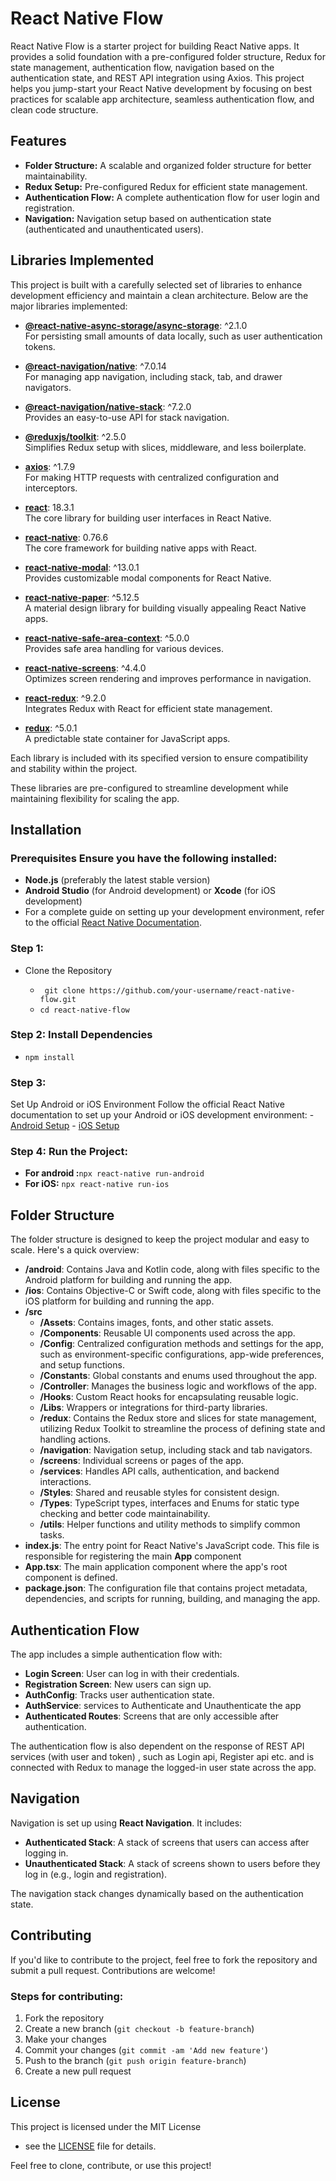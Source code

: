 # React Native Flow

React Native Flow is a starter project for building React Native apps. It provides a solid foundation with a pre-configured folder structure, Redux for state management, authentication flow, navigation based on the authentication state, and REST API integration using Axios. This project helps you jump-start your React Native development by focusing on best practices for scalable app architecture, seamless authentication flow, and clean code structure.
## Features 
- **Folder Structure:** A scalable and organized folder structure for better maintainability. 
- **Redux Setup:** Pre-configured Redux for efficient state management. 
- **Authentication Flow:** A complete authentication flow for user login and registration.
- **Navigation:** Navigation setup based on authentication state (authenticated and unauthenticated users).
 
## Libraries Implemented

This project is built with a carefully selected set of libraries to enhance development efficiency and maintain a clean architecture. Below are the major libraries implemented:

- **[@react-native-async-storage/async-storage](https://react-native-async-storage.github.io/async-storage/)**: ^2.1.0  
  For persisting small amounts of data locally, such as user authentication tokens.

- **[@react-navigation/native](https://reactnavigation.org/)**: ^7.0.14  
  For managing app navigation, including stack, tab, and drawer navigators.

- **[@react-navigation/native-stack](https://reactnavigation.org/docs/native-stack-navigator/)**: ^7.2.0  
  Provides an easy-to-use API for stack navigation.

- **[@reduxjs/toolkit](https://redux-toolkit.js.org/)**: ^2.5.0  
  Simplifies Redux setup with slices, middleware, and less boilerplate.

- **[axios](https://axios-http.com/)**: ^1.7.9  
  For making HTTP requests with centralized configuration and interceptors.

- **[react](https://react.dev/)**: 18.3.1  
  The core library for building user interfaces in React Native.

- **[react-native](https://reactnative.dev/)**: 0.76.6  
  The core framework for building native apps with React.

- **[react-native-modal](https://github.com/react-native-modal/react-native-modal)**: ^13.0.1  
  Provides customizable modal components for React Native.

- **[react-native-paper](https://callstack.github.io/react-native-paper/)**: ^5.12.5  
  A material design library for building visually appealing React Native apps.

- **[react-native-safe-area-context](https://github.com/th3rdwave/react-native-safe-area-context)**: ^5.0.0  
  Provides safe area handling for various devices.

- **[react-native-screens](https://github.com/software-mansion/react-native-screens)**: ^4.4.0  
  Optimizes screen rendering and improves performance in navigation.

- **[react-redux](https://react-redux.js.org/)**: ^9.2.0  
  Integrates Redux with React for efficient state management.

- **[redux](https://redux.js.org/)**: ^5.0.1  
  A predictable state container for JavaScript apps.



Each library is included with its specified version to ensure compatibility and stability within the project.

These libraries are pre-configured to streamline development while maintaining flexibility for scaling the app.


## Installation 
### Prerequisites Ensure you have the following installed: 
- **Node.js** (preferably the latest stable version) 
- **Android Studio** (for Android development) or **Xcode** (for iOS development) 
- For a complete guide on setting up your development environment, refer to the official [React Native Documentation](https://reactnative.dev/docs/environment-setup).
### Step 1: 
- Clone the Repository 

  - ``` git clone https://github.com/your-username/react-native-flow.git```
  - ``` cd react-native-flow ``` 
### Step 2: Install Dependencies 
- ``` npm install ``` 
### Step 3: 
Set Up Android or iOS Environment Follow the official React Native documentation to set up your Android or iOS development environment: - [Android Setup](https://reactnative.dev/docs/environment-setup#android-development-environment) - [iOS Setup](https://reactnative.dev/docs/environment-setup#ios-development-environment) 
### Step 4: Run the Project:
 -  **For android :**``` npx react-native run-android ``` 
 - **For iOS:** ``` npx react-native run-ios ``` 
## Folder Structure 
The folder structure is designed to keep the project modular and easy to scale. Here's a quick overview: 
- **/android**: Contains Java and Kotlin code, along with files specific to the Android platform for building and running the app.
- **/ios**: Contains Objective-C or Swift code, along with files specific to the iOS platform for building and running the app.
- **/src**  
  - **/Assets**: Contains images, fonts, and other static assets.  
  - **/Components**: Reusable UI components used across the app.  
  - **/Config**: Centralized configuration methods and settings for the app, such as                                                                      environment-specific configurations, app-wide preferences, and setup functions.  
  - **/Constants**: Global constants and enums used throughout the app.  
  - **/Controller**: Manages the business logic and workflows of the app.  
  - **/Hooks**: Custom React hooks for encapsulating reusable logic.  
  - **/Libs**: Wrappers or integrations for third-party libraries.  
  - **/redux**: Contains the Redux store and slices for state management, utilizing Redux Toolkit to streamline the process of defining state and handling actions.  
  - **/navigation**: Navigation setup, including stack and tab navigators.  
  - **/screens**: Individual screens or pages of the app.  
  - **/services**: Handles API calls, authentication, and backend interactions.  
  - **/Styles**: Shared and reusable styles for consistent design.  
  - **/Types**: TypeScript types, interfaces and Enums for static type checking and better code maintainability.  
  - **/utils**: Helper functions and utility methods to simplify common tasks.  
- **index.js**: The entry point for React Native's JavaScript code. This file is responsible for registering the main **App** component
- **App.tsx**: The main application component where the app's root component is defined.
- **package.json**: The configuration file that contains project metadata, dependencies, and scripts for running, building, and managing the app.


## Authentication Flow 
The app includes a simple authentication flow with: 
- **Login Screen**: User can log in with their credentials. 
- **Registration Screen**: New users can sign up. 
- **AuthConfig**: Tracks user authentication state. 
- **AuthService**: services to Authenticate and Unauthenticate the app
- **Authenticated Routes**: Screens that are only accessible after authentication. 

The authentication flow is also dependent on the response of REST API services (with user and token) , such as Login api, Register api etc. and is connected with Redux to manage the logged-in user state across the app. 

## Navigation 
Navigation is set up using **React Navigation**. It includes: 
- **Authenticated Stack**: A stack of screens that users can access after logging in. 
- **Unauthenticated Stack**: A stack of screens shown to users before they log in (e.g., login and registration). 

The navigation stack changes dynamically based on the authentication state. 
## Contributing 
If you'd like to contribute to the project, feel free to fork the repository and submit a pull request. Contributions are welcome! 
### Steps for contributing: 
1. Fork the repository 
2. Create a new branch (`git checkout -b feature-branch`) 
3. Make your changes 
4. Commit your changes (`git commit -am 'Add new feature'`) 
5. Push to the branch (`git push origin feature-branch`) 
6. Create a new pull request 
## License 
This project is licensed under the MIT License 
- see the [LICENSE](./LICENSE) file for details. 

Feel free to clone, contribute, or use this project!

